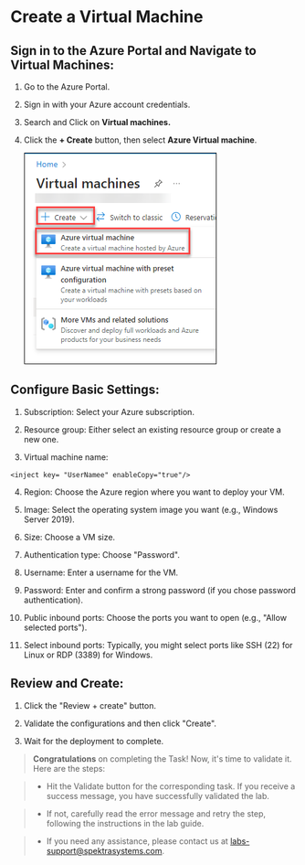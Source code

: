# Create a Virtual Machine

## Sign in to the Azure Portal and Navigate to Virtual Machines: <br>

   1. Go to the Azure Portal.

   2. Sign in with your Azure account credentials.

   3. Search and Click on **Virtual machines.**

   4. Click the **+ Create** button, then select **Azure Virtual machine**.

      ![](./img/01.png)

## Configure Basic Settings: <br>

   1. Subscription: Select your Azure subscription.

   2. Resource group: Either select an existing resource group or create a new one.

   3. Virtual machine name: 

   ```  
   <inject key= "UserNamee" enableCopy="true"/>
   ``` 


   4. Region: Choose the Azure region where you want to deploy your VM.

   5. Image: Select the operating system image you want (e.g., Windows Server 2019).

   6. Size: Choose a VM size.

   5. Authentication type: Choose "Password".

   6. Username: Enter a username for the VM.

   7. Password: Enter and confirm a strong password (if you chose password authentication).

   8. Public inbound ports: Choose the ports you want to open (e.g., "Allow selected ports").

   9. Select inbound ports: Typically, you might select ports like SSH (22) for Linux or RDP (3389) for Windows.

## Review and Create: <br>

   1. Click the "Review + create" button.

   2. Validate the configurations and then click "Create".

   3. Wait for the deployment to complete.

>**Congratulations** on completing the Task! Now, it's time to validate it. Here are the steps:

> - Hit the Validate button for the corresponding task. If you receive a success message, you have successfully validated the lab. 

> - If not, carefully read the error message and retry the step, following the instructions in the lab guide.

> - If you need any assistance, please contact us at labs-support@spektrasystems.com.

<validation step="751940ef-53b7-454d-a19a-c3546d06ca38" />
